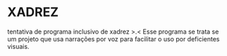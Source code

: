 # XADREZ
tentativa de programa inclusivo de xadrez >.&lt;
Esse programa se trata se um projeto que usa narrações por voz para facilitar o uso por deficientes visuais.
